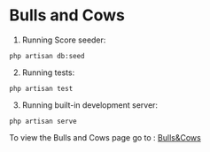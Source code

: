 Bulls and Cows
===

1. Running Score seeder:
```
php artisan db:seed
```
2. Running tests:
```
php artisan test
```
3. Running built-in development server:
```
php artisan serve
```
To view the Bulls and Cows page go to :
[Bulls&Cows](http://127.0.0.1:8000/)